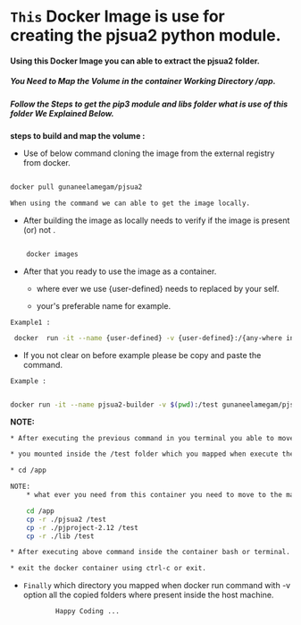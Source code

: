 # `This` Docker Image is use for creating the pjsua2 python module.

#### Using this Docker Image you can able to extract the pjsua2 folder.

##### You Need to Map the Volume in the container Working Directory /app.

##### Follow the Steps to get the pip3 module and libs folder what is use of this folder We Explained Below.

**steps to build and map the volume :**

- Use of below command cloning the image from the external registry from docker.

```bash

docker pull gunaneelamegam/pjsua2

When using the command we can able to get the image locally.
```

- After building the image as locally needs to verify if the image is present (or) not .

```bash

    docker images
```

- After that you ready to use the image as a container.

  - where ever we use {user-defined} needs to replaced by your self.

  - your's preferable name for example.

`Example1 :`

```bash
 docker  run -it --name {user-defined} -v {user-defined}:/{any-where inside container} {image-name} /bin/bash
```

- If you not clear on before example please be copy and paste the command.

`Example :`

```bash

docker run -it --name pjsua2-builder -v $(pwd):/test gunaneelamegam/pjsua2 /bin/bash
```

**NOTE:**

```bash
* After executing the previous command in you terminal you able to move inside the container.

* you mounted inside the /test folder which you mapped when execute the run command.

* cd /app

NOTE:
    * what ever you need from this container you need to move to the mapped directory.

    cd /app
    cp -r ./pjsua2 /test
    cp -r ./pjproject-2.12 /test
    cp -r ./lib /test

* After executing above command inside the container bash or terminal.

* exit the docker container using ctrl-c or exit.

```

- `Finally` which directory you mapped when docker run command with -v option all the copied folders where present inside the host machine.

              Happy Coding ...
